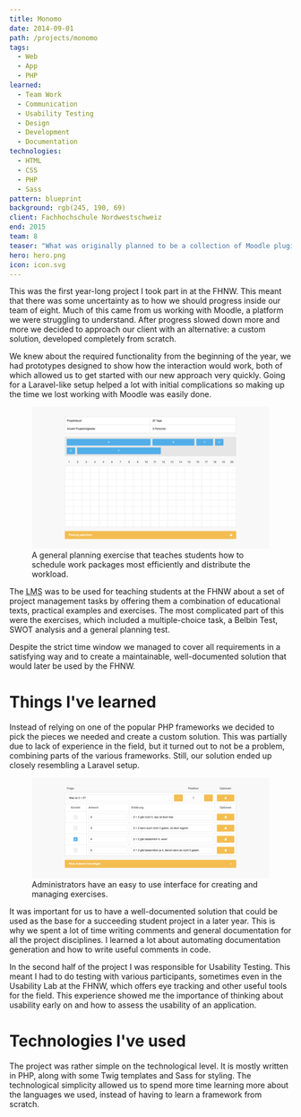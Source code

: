 ```yaml
---
title: Monomo
date: 2014-09-01
path: /projects/monomo
tags:
  - Web
  - App
  - PHP
learned:
  - Team Work
  - Communication
  - Usability Testing
  - Design
  - Development
  - Documentation
technologies:
  - HTML
  - CSS
  - PHP
  - Sass
pattern: blueprint
background: rgb(245, 190, 69)
client: Fachhochschule Nordwestschweiz
end: 2015
team: 8
teaser: "What was originally planned to be a collection of Moodle plugins quickly turned into an entirely separate Learning Management System that we called Monomo. It was designed to be easier to use and maintain than alternative solutions."
hero: hero.png
icon: icon.svg
---
```


This was the first year-long project I took part in at the FHNW. This meant that there was some uncertainty as to how we should progress inside our team of eight. Much of this came from us working with Moodle, a platform we were struggling to understand. After progress slowed down more and more we decided to approach our client with an alternative: a custom solution, developed completely from scratch.

We knew about the required functionality from the beginning of the year, we had prototypes designed to show how the interaction would work, both of which allowed us to get started with our new approach very quickly. Going for a Laravel-like setup helped a lot with initial complications so making up the time we lost working with Moodle was easily done.

<figure>
  <img src="planning.png">
  <figcaption data-marginalia="right">A general planning exercise that teaches students how to schedule work packages most efficiently and distribute the workload.</figcaption>
</figure>

The <abbr title="Learning Management System">LMS</abbr> was to be used for teaching students at the FHNW about a set of project management tasks by offering them a combination of educational texts, practical examples and exercises. The most complicated part of this were the exercises, which included a multiple-choice task, a Belbin Test, SWOT analysis and a general planning test.

Despite the strict time window we managed to cover all requirements in a satisfying way and to create a maintainable, well-documented solution that would later be used by the FHNW.

# Things I've learned

Instead of relying on one of the popular PHP frameworks we decided to pick the pieces we needed and create a custom solution. This was partially due to lack of experience in the field, but it turned out to not be a problem, combining parts of the various frameworks. Still, our solution ended up closely resembling a Laravel setup.

<figure>
  <img src="mctest.png">
  <figcaption data-marginalia="right">Administrators have an easy to use interface for creating and managing exercises.</figcaption>
</figure>

It was important for us to have a well-documented solution that could be used as the base for a succeeding student project in a later year. This is why we spent a lot of time writing comments and general documentation for all the project disciplines. I learned a lot about automating documentation generation and how to write useful comments in code.

In the second half of the project I was responsible for Usability Testing. This meant I had to do testing with various participants, sometimes even in the Usability Lab at the FHNW, which offers eye tracking and other useful tools for the field. This experience showed me the importance of thinking about usability early on and how to assess the usability of an application.

# Technologies I've used

The project was rather simple on the technological level. It is mostly written in PHP, along with some Twig templates and Sass for styling. The technological simplicity allowed us to spend more time learning more about the languages we used, instead of having to learn a framework from scratch.
